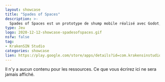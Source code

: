 ```yaml
---
layout: showcase
title: "Spades of Spaces"
description: >-
  Spades of Spaces est un prototype de shump mobile réalisé avec Godot, ce n'est pas la version finale. Dans le jeu, vous trouverez un niveau et un combat de boss Pour atteindre le combat de boss, vous devrez obtenir au moins 1 500 pts. Pouvez-vous l'atteindre? C'est gratuit, pas de pub, pas de dlc et pas d'achat en jeu.
type: Jeu
logo: 2020-12-12-showcase-spadesofspaces.gif
nsfw: false
tag:
- KrakenSIN Studio
categories: showcase
lien: https://play.google.com/store/apps/details?id=com.krakensinstudio.spadesofspaces
---
```


Il n'y a aucun contenu pour les ressources.
Ce que vous écrirez ici ne sera jamais affiché.
